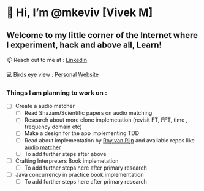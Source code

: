 # 👋 Hi, I’m @mkeviv [Vivek M]

<!--- 
- 👀 I’m interested in ...
- 🌱 I’m currently learning ...
- 💞️ I’m looking to collaborate on ...
--->
## Welcome to my little corner of the Internet where I experiment, hack and above all, Learn!

📫 Reach out to me at : [Linkedin](https://www.linkedin.com/in/vivek-manoj/)

💻 Birds eye view : [Personal Website](https://mkeviv.github.io/)

### Things I am planning to work on :
- [ ] Create a audio matcher
  - [ ] Read Shazam/Scientific papers on audio matching
  - [ ] Research about more clone implemetation (revisit FT, FFT, time , frequency domain etc)
  - [ ] Make a design for the app implementing TDD
  - [ ] Read about implementation by [Roy van Rijn](https://www.royvanrijn.com/blog/2010/06/creating-shazam-in-java/) and available repos like [audio matcher](https://github.com/wsieroci/audio-recognizer)
  - [ ] To add further steps after above

- [ ] Crafting Interpreters Book implemetation
  - [ ] To add further steps here after primary research

- [ ] Java concurrency in practice book implementation
  - [ ] To add further steps here after primary research
